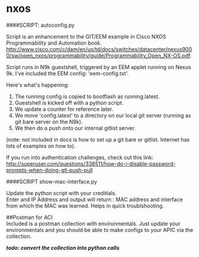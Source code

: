 # nxos
####SCRIPT: autoconfig.py 

Script is an enhancement to the GIT/EEM example in Cisco NXOS Programmability and Automation book.
<http://www.cisco.com/c/dam/en/us/td/docs/switches/datacenter/nexus9000/sw/open_nxos/programmability/guide/Programmability_Open_NX-OS.pdf>.  

Script runs in N9k guestshell, triggered by an EEM applet running on Nexus 9k. I've included the EEM config: 'eem-config.txt'.

Here's what's happening:  
1) The running config is copied to bootflash as running.latest.  
2) Guestshell is kicked off with a python script.  
3) We update a counter for reference later.  
4) We move 'config.latest' to a directory on our local git server (running as git bare server on the N9k).
5) We then do a push onto our internal gitlist server.  

(note: not included in docs is how to set up a git bare or gitlist. Internet has lots of examples on how to).


If you run into authentication challenges, check out this link: <http://superuser.com/questions/338511/how-do-i-disable-password-prompts-when-doing-git-push-pull>  
  
####SCRIPT show-mac-interface.py

Update the python script with your creditials.  
Enter and IP Address and output will return : MAC address and interface from which the MAC was learned. Helps in quick troublshooting.  

##Postman for ACI  
Included is a postman collection with environmentals. Just update your environmentals and you should be able to make configs to your APIC via the collection.  

***todo: convert the collection into python calls***






